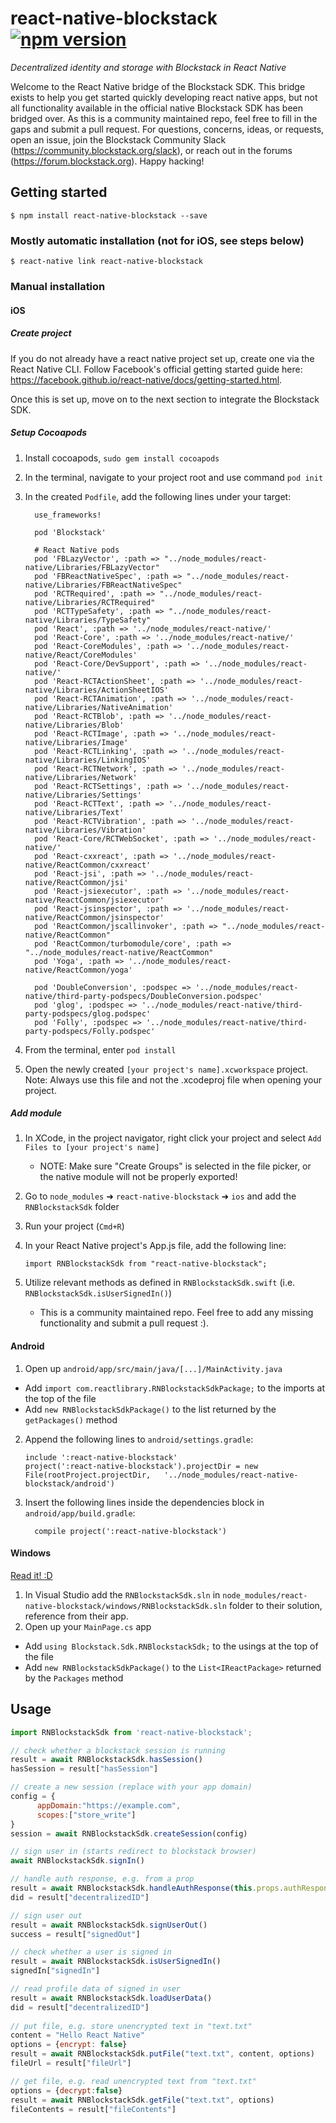 
# react-native-blockstack [![npm version](https://img.shields.io/npm/v/react-native-blockstack.svg)](https://www.npmjs.com/package/react-native-blockstack)
*Decentralized identity and storage with Blockstack in React Native*

Welcome to the React Native bridge of the Blockstack SDK. This bridge exists to help you get started quickly developing react native apps, but not all functionality available in the official native Blockstack SDK has been bridged over. As this is a community maintained repo, feel free to fill in the gaps and submit a pull request. For questions, concerns, ideas, or requests, open an issue, join the Blockstack Community Slack (https://community.blockstack.org/slack), or reach out in the forums (https://forum.blockstack.org). Happy hacking!

## Getting started

`$ npm install react-native-blockstack --save`

### Mostly automatic installation (not for iOS, see steps below)

`$ react-native link react-native-blockstack`

### Manual installation

#### iOS

##### Create project
If you do not already have a react native project set up, create one via the React Native CLI. Follow Facebook's official getting started guide here: https://facebook.github.io/react-native/docs/getting-started.html.

Once this is set up, move on to the next section to integrate the Blockstack SDK.

##### Setup Cocoapods
1. Install cocoapods, `sudo gem install cocoapods`
2. In the terminal, navigate to your project root and use command `pod init`
3. In the created `Podfile`, add the following lines under your target:
    ```
      use_frameworks!

      pod 'Blockstack'

      # React Native pods
      pod 'FBLazyVector', :path => "../node_modules/react-native/Libraries/FBLazyVector"
      pod 'FBReactNativeSpec', :path => "../node_modules/react-native/Libraries/FBReactNativeSpec"
      pod 'RCTRequired', :path => "../node_modules/react-native/Libraries/RCTRequired"
      pod 'RCTTypeSafety', :path => "../node_modules/react-native/Libraries/TypeSafety"
      pod 'React', :path => '../node_modules/react-native/'
      pod 'React-Core', :path => '../node_modules/react-native/'
      pod 'React-CoreModules', :path => '../node_modules/react-native/React/CoreModules'
      pod 'React-Core/DevSupport', :path => '../node_modules/react-native/'
      pod 'React-RCTActionSheet', :path => '../node_modules/react-native/Libraries/ActionSheetIOS'
      pod 'React-RCTAnimation', :path => '../node_modules/react-native/Libraries/NativeAnimation'
      pod 'React-RCTBlob', :path => '../node_modules/react-native/Libraries/Blob'
      pod 'React-RCTImage', :path => '../node_modules/react-native/Libraries/Image'
      pod 'React-RCTLinking', :path => '../node_modules/react-native/Libraries/LinkingIOS'
      pod 'React-RCTNetwork', :path => '../node_modules/react-native/Libraries/Network'
      pod 'React-RCTSettings', :path => '../node_modules/react-native/Libraries/Settings'
      pod 'React-RCTText', :path => '../node_modules/react-native/Libraries/Text'
      pod 'React-RCTVibration', :path => '../node_modules/react-native/Libraries/Vibration'
      pod 'React-Core/RCTWebSocket', :path => '../node_modules/react-native/'
      pod 'React-cxxreact', :path => '../node_modules/react-native/ReactCommon/cxxreact'
      pod 'React-jsi', :path => '../node_modules/react-native/ReactCommon/jsi'
      pod 'React-jsiexecutor', :path => '../node_modules/react-native/ReactCommon/jsiexecutor'
      pod 'React-jsinspector', :path => '../node_modules/react-native/ReactCommon/jsinspector'
      pod 'ReactCommon/jscallinvoker', :path => "../node_modules/react-native/ReactCommon"
      pod 'ReactCommon/turbomodule/core', :path => "../node_modules/react-native/ReactCommon"
      pod 'Yoga', :path => '../node_modules/react-native/ReactCommon/yoga'

      pod 'DoubleConversion', :podspec => '../node_modules/react-native/third-party-podspecs/DoubleConversion.podspec'
      pod 'glog', :podspec => '../node_modules/react-native/third-party-podspecs/glog.podspec'
      pod 'Folly', :podspec => '../node_modules/react-native/third-party-podspecs/Folly.podspec'
      ```
      
4. From the terminal, enter `pod install`
5. Open the newly created `[your project's name].xcworkspace` project. Note: Always use this file and not the .xcodeproj file when opening your project.

##### Add module
1. In XCode, in the project navigator, right click your project and select `Add Files to [your project's name]`
   - NOTE: Make sure "Create Groups" is selected in the file picker, or the native module will not be properly exported!
2. Go to `node_modules` ➜ `react-native-blockstack` ➜ `ios` and add the `RNBlockstackSdk` folder
4. Run your project (`Cmd+R`)
5. In your React Native project's App.js file, add the following line:

    ```
    import RNBlockstackSdk from "react-native-blockstack";
    ```
6. Utilize relevant methods as defined in `RNBlockstackSdk.swift` (i.e. `RNBlockstackSdk.isUserSignedIn()`)
    *  This is a community maintained repo. Feel free to add any missing functionality and submit a pull request :). 

#### Android

1. Open up `android/app/src/main/java/[...]/MainActivity.java`
  - Add `import com.reactlibrary.RNBlockstackSdkPackage;` to the imports at the top of the file
  - Add `new RNBlockstackSdkPackage()` to the list returned by the `getPackages()` method
2. Append the following lines to `android/settings.gradle`:
  	```
  	include ':react-native-blockstack'
  	project(':react-native-blockstack').projectDir = new File(rootProject.projectDir, 	'../node_modules/react-native-blockstack/android')
  	```
3. Insert the following lines inside the dependencies block in `android/app/build.gradle`:
  	```
      compile project(':react-native-blockstack')
  	```

#### Windows
[Read it! :D](https://github.com/ReactWindows/react-native)

1. In Visual Studio add the `RNBlockstackSdk.sln` in `node_modules/react-native-blockstack/windows/RNBlockstackSdk.sln` folder to their solution, reference from their app.
2. Open up your `MainPage.cs` app
  - Add `using Blockstack.Sdk.RNBlockstackSdk;` to the usings at the top of the file
  - Add `new RNBlockstackSdkPackage()` to the `List<IReactPackage>` returned by the `Packages` method


## Usage
```javascript
import RNBlockstackSdk from 'react-native-blockstack';

// check whether a blockstack session is running
result = await RNBlockstackSdk.hasSession()
hasSession = result["hasSession"]

// create a new session (replace with your app domain)
config = {
      appDomain:"https://example.com",
      scopes:["store_write"]
}
session = await RNBlockstackSdk.createSession(config)

// sign user in (starts redirect to blockstack browser)
await RNBlockstackSdk.signIn()

// handle auth response, e.g. from a prop
result = await RNBlockstackSdk.handleAuthResponse(this.props.authResponse)
did = result["decentralizedID"]

// sign user out
result = await RNBlockstackSdk.signUserOut()
success = result["signedOut"]

// check whether a user is signed in
result = await RNBlockstackSdk.isUserSignedIn()
signedIn["signedIn"]

// read profile data of signed in user
result = await RNBlockstackSdk.loadUserData()
did = result["decentralizedID"]
                
// put file, e.g. store unencrypted text in "text.txt"
content = "Hello React Native"
options = {encrypt: false}
result = await RNBlockstackSdk.putFile("text.txt", content, options)
fileUrl = result["fileUrl"]

// get file, e.g. read unencrypted text from "text.txt"
options = {decrypt:false}
result = await RNBlockstackSdk.getFile("text.txt", options)
fileContents = result["fileContents"]

```
